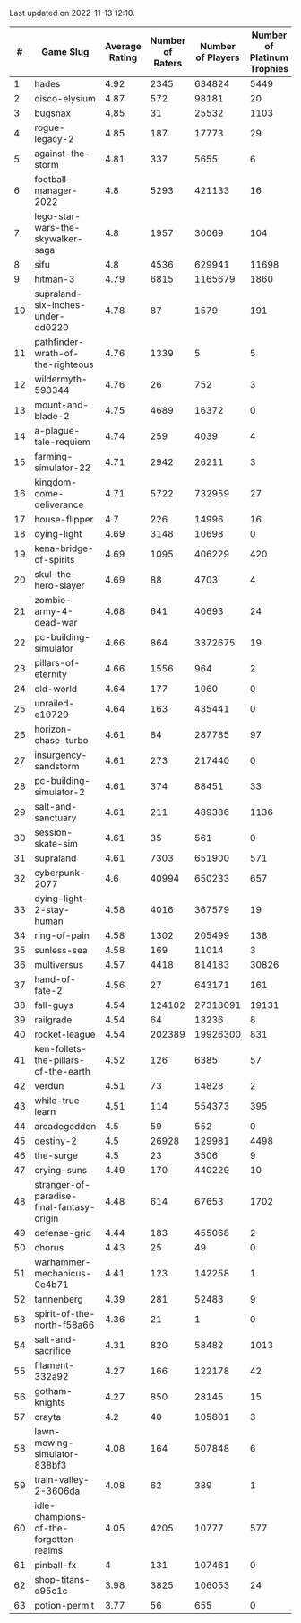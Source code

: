 Last updated on 2022-11-13 12:10.


|#|Game Slug|Average Rating|Number of Raters|Number of Players|Number of Platinum Trophies|Max Rarity (%)|
|---|---|---|---|---|---|---|
|1|hades|4.92|2345|634824|5449|89|
|2|disco-elysium|4.87|572|98181|20|28|
|3|bugsnax|4.85|31|25532|1103|97|
|4|rogue-legacy-2|4.85|187|17773|29|0.5|
|5|against-the-storm|4.81|337|5655|6|19|
|6|football-manager-2022|4.8|5293|421133|16|49|
|7|lego-star-wars-the-skywalker-saga|4.8|1957|30069|104|98|
|8|sifu|4.8|4536|629941|11698|96|
|9|hitman-3|4.79|6815|1165679|1860|48|
|10|supraland-six-inches-under-dd0220|4.78|87|1579|191|99|
|11|pathfinder-wrath-of-the-righteous|4.76|1339|5|5|0.2|
|12|wildermyth-593344|4.76|26|752|3|90|
|13|mount-and-blade-2|4.75|4689|16372|0|28|
|14|a-plague-tale-requiem|4.74|259|4039|4|92|
|15|farming-simulator-22|4.71|2942|26211|3|81|
|16|kingdom-come-deliverance|4.71|5722|732959|27|30|
|17|house-flipper|4.7|226|14996|16|93|
|18|dying-light|4.69|3148|10698|0|97|
|19|kena-bridge-of-spirits|4.69|1095|406229|420|94|
|20|skul-the-hero-slayer|4.69|88|4703|4|96|
|21|zombie-army-4-dead-war|4.68|641|40693|24|66|
|22|pc-building-simulator|4.66|864|3372675|19|48|
|23|pillars-of-eternity|4.66|1556|964|2|79|
|24|old-world|4.64|177|1060|0|88|
|25|unrailed-e19729|4.64|163|435441|0|2|
|26|horizon-chase-turbo|4.61|84|287785|97|83|
|27|insurgency-sandstorm|4.61|273|217440|0|6|
|28|pc-building-simulator-2|4.61|374|88451|33|75|
|29|salt-and-sanctuary|4.61|211|489386|1136|83|
|30|session-skate-sim|4.61|35|561|0|26|
|31|supraland|4.61|7303|651900|571|99|
|32|cyberpunk-2077|4.6|40994|650233|657|62|
|33|dying-light-2-stay-human|4.58|4016|367579|19|0.3|
|34|ring-of-pain|4.58|1302|205499|138|97|
|35|sunless-sea|4.58|169|11014|3|37|
|36|multiversus|4.57|4418|814183|30826|79|
|37|hand-of-fate-2|4.56|27|643171|161|72|
|38|fall-guys|4.54|124102|27318091|19131|3|
|39|railgrade|4.54|64|13236|8|98|
|40|rocket-league|4.54|202389|19926300|831|75|
|41|ken-follets-the-pillars-of-the-earth|4.52|126|6385|57|51|
|42|verdun|4.51|73|14828|2|71|
|43|while-true-learn|4.51|114|554373|395|93|
|44|arcadegeddon|4.5|59|552|0|94|
|45|destiny-2|4.5|26928|129981|4498|96|
|46|the-surge|4.5|23|3506|9|94|
|47|crying-suns|4.49|170|440229|10|65|
|48|stranger-of-paradise-final-fantasy-origin|4.48|614|67653|1702|98|
|49|defense-grid|4.44|183|455068|2|80|
|50|chorus|4.43|25|49|0|88|
|51|warhammer-mechanicus-0e4b71|4.41|123|142258|1|24|
|52|tannenberg|4.39|281|52483|9|84|
|53|spirit-of-the-north-f58a66|4.36|21|1|0|100|
|54|salt-and-sacrifice|4.31|820|58482|1013|91|
|55|filament-332a92|4.27|166|122178|42|93|
|56|gotham-knights|4.27|850|28145|15|34|
|57|crayta|4.2|40|105801|3|23|
|58|lawn-mowing-simulator-838bf3|4.08|164|507848|6|88|
|59|train-valley-2-3606da|4.08|62|389|1|89|
|60|idle-champions-of-the-forgotten-realms|4.05|4205|10777|577|6|
|61|pinball-fx|4|131|107461|0|86|
|62|shop-titans-d95c1c|3.98|3825|106053|24|98|
|63|potion-permit|3.77|56|655|0|98|
